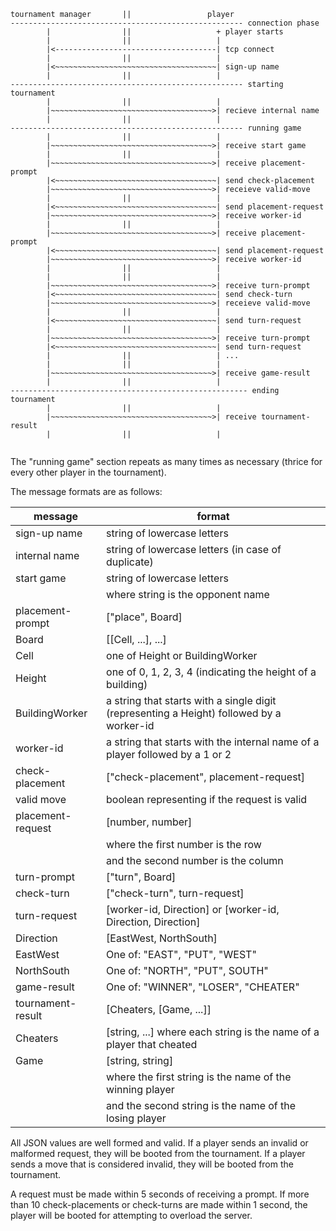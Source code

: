 ```
tournament manager       ||                 player
---------------------------------------------------- connection phase
        |                ||                   + player starts
        |                ||                   |
        |<------------------------------------| tcp connect
        |                ||                   |
        |<~~~~~~~~~~~~~~~~~~~~~~~~~~~~~~~~~~~~| sign-up name
        |                ||                   |
---------------------------------------------------- starting tournament
        |                ||                   |
        |~~~~~~~~~~~~~~~~~~~~~~~~~~~~~~~~~~~~>| recieve internal name
        |                ||                   |
---------------------------------------------------- running game
        |                ||                   |
        |~~~~~~~~~~~~~~~~~~~~~~~~~~~~~~~~~~~~>| receive start game
        |                ||                   |
        |~~~~~~~~~~~~~~~~~~~~~~~~~~~~~~~~~~~~>| receive placement-prompt
        |<~~~~~~~~~~~~~~~~~~~~~~~~~~~~~~~~~~~~| send check-placement
        |~~~~~~~~~~~~~~~~~~~~~~~~~~~~~~~~~~~~>| receieve valid-move
        |                ||                   |
        |<~~~~~~~~~~~~~~~~~~~~~~~~~~~~~~~~~~~~| send placement-request
        |~~~~~~~~~~~~~~~~~~~~~~~~~~~~~~~~~~~~>| receive worker-id
        |                ||                   |
        |~~~~~~~~~~~~~~~~~~~~~~~~~~~~~~~~~~~~>| receive placement-prompt
        |<~~~~~~~~~~~~~~~~~~~~~~~~~~~~~~~~~~~~| send placement-request
        |~~~~~~~~~~~~~~~~~~~~~~~~~~~~~~~~~~~~>| receive worker-id
        |                ||                   |
        |                ||                   |
        |~~~~~~~~~~~~~~~~~~~~~~~~~~~~~~~~~~~~>| receive turn-prompt
        |<~~~~~~~~~~~~~~~~~~~~~~~~~~~~~~~~~~~~| send check-turn
        |~~~~~~~~~~~~~~~~~~~~~~~~~~~~~~~~~~~~>| receieve valid-move
        |                ||                   |
        |<~~~~~~~~~~~~~~~~~~~~~~~~~~~~~~~~~~~~| send turn-request
        |                ||                   |
        |~~~~~~~~~~~~~~~~~~~~~~~~~~~~~~~~~~~~>| receive turn-prompt
        |<~~~~~~~~~~~~~~~~~~~~~~~~~~~~~~~~~~~~| send turn-request
        |                ||                   | ...
        |                ||                   |
        |~~~~~~~~~~~~~~~~~~~~~~~~~~~~~~~~~~~~>| receive game-result
        |                ||                   |
----------------------------------------------------- ending tournament
        |                ||                   |
        |~~~~~~~~~~~~~~~~~~~~~~~~~~~~~~~~~~~~>| receive tournament-result
        |                ||                   |
        
```
The "running game" section repeats as many times as necessary (thrice for every other player in the tournament).

The message formats are as follows:

|  message                   | format                             |
| -------------------------- | ---------------------------------- |
| sign-up name               | string of lowercase letters        |
| internal name              | string of lowercase letters (in case of duplicate) |
| start game                 | string of lowercase letters        |
|                            | where string is the opponent name  |
| placement-prompt           | ["place", Board]                   |
| Board                      | [[Cell, ...], ...]                 |
| Cell                       | one of Height or BuildingWorker    |
| Height                     | one of 0, 1, 2, 3, 4 (indicating the height of a building) |
| BuildingWorker             | a string that starts with a single digit (representing a Height) followed by a worker-id |
| worker-id                  | a string that starts with the internal name of a player followed by a 1 or 2 |
| check-placement            | ["check-placement", placement-request] |
| valid move                 | boolean representing if the request is valid |
| placement-request          | [number, number]                   |
|                            | where the first number is the row  |
|                            | and the second number is the column|
| turn-prompt                | ["turn", Board]                    |
| check-turn                 | ["check-turn", turn-request]       |
| turn-request               | [worker-id, Direction] or [worker-id, Direction, Direction] |
| Direction                  | [EastWest, NorthSouth]             |
| EastWest                   | One of: "EAST", "PUT", "WEST"      |
| NorthSouth                 | One of: "NORTH", "PUT", SOUTH"     |
| game-result                | One of: "WINNER", "LOSER", "CHEATER" |
| tournament-result          | [Cheaters, [Game, ...]]            |
| Cheaters                   | [string, ...] where each string is the name of a player that cheated|
| Game                       | [string, string]                   |
|                            | where the first string is the name of the winning player |
|                            | and the second string is the name of the losing player |

All JSON values are well formed and valid. 
If a player sends an invalid or malformed request, they will be booted from the tournament.
If a player sends a move that is considered invalid, they will be booted from the tournament.

A request must be made within 5 seconds of receiving a prompt.
If more than 10 check-placements or check-turns are made within 1 second, the player will be booted
for attempting to overload the server.